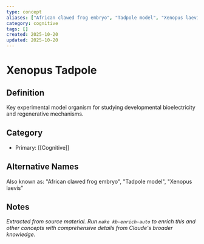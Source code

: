 ```yaml
---
type: concept
aliases: ["African clawed frog embryo", "Tadpole model", "Xenopus laevis"]
category: cognitive
tags: []
created: 2025-10-20
updated: 2025-10-20
---
```


# Xenopus Tadpole

## Definition

Key experimental model organism for studying developmental bioelectricity and regenerative mechanisms.

## Category

- Primary: [[Cognitive]]

## Alternative Names

Also known as: "African clawed frog embryo", "Tadpole model", "Xenopus laevis"

## Notes

*Extracted from source material. Run `make kb-enrich-auto` to enrich this and other concepts with comprehensive details from Claude's broader knowledge.*
